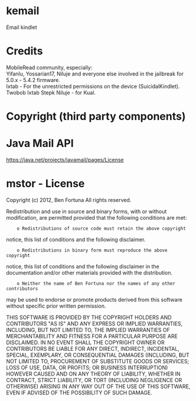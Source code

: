 kemail
======

Email kindlet

Credits
======
MobileRead community, especially:  
Yifanlu, Yossarian17, Niluje and everyone else involved in the jailbreak for 5.0.x - 5.4.2 firmware.  
Ixtab - For the unrestricted permissions on the device (SuicidalKindlet).  
Twobob Ixtab Stepk Niluje - for Kual.

Copyright (third party components)
======
Java Mail API
==
https://java.net/projects/javamail/pages/License

 mstor - License
======

Copyright (c) 2012, Ben Fortuna
All rights reserved.

Redistribution and use in source and binary forms, with or without
modification, are permitted provided that the following conditions
are met:

        o Redistributions of source code must retain the above copyright
notice, this list of conditions and the following disclaimer.

        o Redistributions in binary form must reproduce the above copyright
notice, this list of conditions and the following disclaimer in the
documentation and/or other materials provided with the distribution.

        o Neither the name of Ben Fortuna nor the names of any other contributors
may be used to endorse or promote products derived from this software
without specific prior written permission.

THIS SOFTWARE IS PROVIDED BY THE COPYRIGHT HOLDERS AND CONTRIBUTORS
"AS IS" AND ANY EXPRESS OR IMPLIED WARRANTIES, INCLUDING, BUT NOT
LIMITED TO, THE IMPLIED WARRANTIES OF MERCHANTABILITY AND FITNESS FOR
A PARTICULAR PURPOSE ARE DISCLAIMED. IN NO EVENT SHALL THE COPYRIGHT OWNER OR
CONTRIBUTORS BE LIABLE FOR ANY DIRECT, INDIRECT, INCIDENTAL, SPECIAL,
EXEMPLARY, OR CONSEQUENTIAL DAMAGES (INCLUDING, BUT NOT LIMITED TO,
PROCUREMENT OF SUBSTITUTE GOODS OR SERVICES; LOSS OF USE, DATA, OR
PROFITS; OR BUSINESS INTERRUPTION) HOWEVER CAUSED AND ON ANY THEORY OF
LIABILITY, WHETHER IN CONTRACT, STRICT LIABILITY, OR TORT (INCLUDING
NEGLIGENCE OR OTHERWISE) ARISING IN ANY WAY OUT OF THE USE OF THIS
SOFTWARE, EVEN IF ADVISED OF THE POSSIBILITY OF SUCH DAMAGE.
